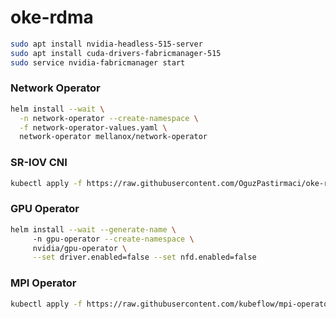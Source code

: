 # oke-rdma


```sh
sudo apt install nvidia-headless-515-server
sudo apt install cuda-drivers-fabricmanager-515
sudo service nvidia-fabricmanager start
```

### Network Operator
```sh
helm install --wait \
  -n network-operator --create-namespace \
  -f network-operator-values.yaml \
  network-operator mellanox/network-operator
```

### SR-IOV CNI
```sh
kubectl apply -f https://raw.githubusercontent.com/OguzPastirmaci/oke-rdma/main/sriov-cni-daemonset.yaml
```

### GPU Operator
```sh
helm install --wait --generate-name \                                                                         
     -n gpu-operator --create-namespace \
     nvidia/gpu-operator \
     --set driver.enabled=false --set nfd.enabled=false
```

### MPI Operator
```sh
kubectl apply -f https://raw.githubusercontent.com/kubeflow/mpi-operator/master/deploy/v2beta1/mpi-operator.yaml
```
